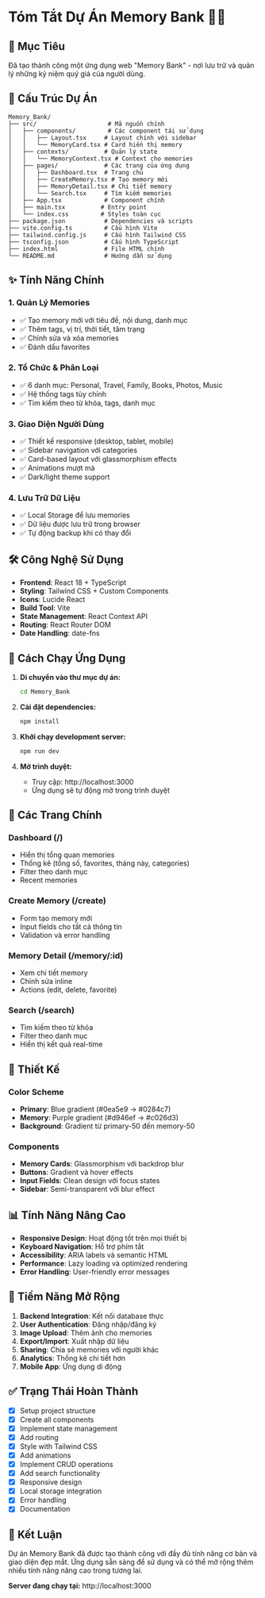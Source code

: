 # Tóm Tắt Dự Án Memory Bank 🧠💭

## 🎯 Mục Tiêu
Đã tạo thành công một ứng dụng web "Memory Bank" - nơi lưu trữ và quản lý những kỷ niệm quý giá của người dùng.

## 📁 Cấu Trúc Dự Án
```
Memory_Bank/
├── src/                    # Mã nguồn chính
│   ├── components/         # Các component tái sử dụng
│   │   ├── Layout.tsx     # Layout chính với sidebar
│   │   └── MemoryCard.tsx # Card hiển thị memory
│   ├── contexts/          # Quản lý state
│   │   └── MemoryContext.tsx # Context cho memories
│   ├── pages/             # Các trang của ứng dụng
│   │   ├── Dashboard.tsx  # Trang chủ
│   │   ├── CreateMemory.tsx # Tạo memory mới
│   │   ├── MemoryDetail.tsx # Chi tiết memory
│   │   └── Search.tsx     # Tìm kiếm memories
│   ├── App.tsx            # Component chính
│   ├── main.tsx          # Entry point
│   └── index.css         # Styles toàn cục
├── package.json           # Dependencies và scripts
├── vite.config.ts         # Cấu hình Vite
├── tailwind.config.js     # Cấu hình Tailwind CSS
├── tsconfig.json          # Cấu hình TypeScript
├── index.html             # File HTML chính
└── README.md              # Hướng dẫn sử dụng
```

## ✨ Tính Năng Chính

### 1. **Quản Lý Memories**
- ✅ Tạo memory mới với tiêu đề, nội dung, danh mục
- ✅ Thêm tags, vị trí, thời tiết, tâm trạng
- ✅ Chỉnh sửa và xóa memories
- ✅ Đánh dấu favorites

### 2. **Tổ Chức & Phân Loại**
- ✅ 6 danh mục: Personal, Travel, Family, Books, Photos, Music
- ✅ Hệ thống tags tùy chỉnh
- ✅ Tìm kiếm theo từ khóa, tags, danh mục

### 3. **Giao Diện Người Dùng**
- ✅ Thiết kế responsive (desktop, tablet, mobile)
- ✅ Sidebar navigation với categories
- ✅ Card-based layout với glassmorphism effects
- ✅ Animations mượt mà
- ✅ Dark/light theme support

### 4. **Lưu Trữ Dữ Liệu**
- ✅ Local Storage để lưu memories
- ✅ Dữ liệu được lưu trữ trong browser
- ✅ Tự động backup khi có thay đổi

## 🛠️ Công Nghệ Sử Dụng

- **Frontend**: React 18 + TypeScript
- **Styling**: Tailwind CSS + Custom Components
- **Icons**: Lucide React
- **Build Tool**: Vite
- **State Management**: React Context API
- **Routing**: React Router DOM
- **Date Handling**: date-fns

## 🚀 Cách Chạy Ứng Dụng

1. **Di chuyển vào thư mục dự án:**
   ```bash
   cd Memory_Bank
   ```

2. **Cài đặt dependencies:**
   ```bash
   npm install
   ```

3. **Khởi chạy development server:**
   ```bash
   npm run dev
   ```

4. **Mở trình duyệt:**
   - Truy cập: http://localhost:3000
   - Ứng dụng sẽ tự động mở trong trình duyệt

## 📱 Các Trang Chính

### Dashboard (/)
- Hiển thị tổng quan memories
- Thống kê (tổng số, favorites, tháng này, categories)
- Filter theo danh mục
- Recent memories

### Create Memory (/create)
- Form tạo memory mới
- Input fields cho tất cả thông tin
- Validation và error handling

### Memory Detail (/memory/:id)
- Xem chi tiết memory
- Chỉnh sửa inline
- Actions (edit, delete, favorite)

### Search (/search)
- Tìm kiếm theo từ khóa
- Filter theo danh mục
- Hiển thị kết quả real-time

## 🎨 Thiết Kế

### Color Scheme
- **Primary**: Blue gradient (#0ea5e9 → #0284c7)
- **Memory**: Purple gradient (#d946ef → #c026d3)
- **Background**: Gradient từ primary-50 đến memory-50

### Components
- **Memory Cards**: Glassmorphism với backdrop blur
- **Buttons**: Gradient và hover effects
- **Input Fields**: Clean design với focus states
- **Sidebar**: Semi-transparent với blur effect

## 📊 Tính Năng Nâng Cao

- **Responsive Design**: Hoạt động tốt trên mọi thiết bị
- **Keyboard Navigation**: Hỗ trợ phím tắt
- **Accessibility**: ARIA labels và semantic HTML
- **Performance**: Lazy loading và optimized rendering
- **Error Handling**: User-friendly error messages

## 🔮 Tiềm Năng Mở Rộng

1. **Backend Integration**: Kết nối database thực
2. **User Authentication**: Đăng nhập/đăng ký
3. **Image Upload**: Thêm ảnh cho memories
4. **Export/Import**: Xuất nhập dữ liệu
5. **Sharing**: Chia sẻ memories với người khác
6. **Analytics**: Thống kê chi tiết hơn
7. **Mobile App**: Ứng dụng di động

## ✅ Trạng Thái Hoàn Thành

- [x] Setup project structure
- [x] Create all components
- [x] Implement state management
- [x] Add routing
- [x] Style with Tailwind CSS
- [x] Add animations
- [x] Implement CRUD operations
- [x] Add search functionality
- [x] Responsive design
- [x] Local storage integration
- [x] Error handling
- [x] Documentation

## 🎉 Kết Luận

Dự án Memory Bank đã được tạo thành công với đầy đủ tính năng cơ bản và giao diện đẹp mắt. Ứng dụng sẵn sàng để sử dụng và có thể mở rộng thêm nhiều tính năng nâng cao trong tương lai.

**Server đang chạy tại:** http://localhost:3000
